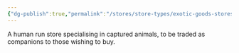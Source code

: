 ```yaml
---
{"dg-publish":true,"permalink":"/stores/store-types/exotic-goods-stores/exotic-goods-stores-by-location/dimmafall/kindlewood/forest-friends/"}
---
```



A human run store specialising in captured animals, to be traded as companions to those wishing to buy.
